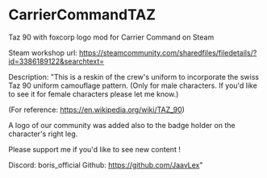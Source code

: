 # CarrierCommandTAZ
Taz 90 with foxcorp logo mod for Carrier Command on Steam

Steam workshop url: https://steamcommunity.com/sharedfiles/filedetails/?id=3386189122&searchtext=

Description:
"This is a reskin of the crew's uniform to incorporate the swiss Taz 90 uniform camouflage pattern. (Only for male characters. If you'd like to see it for female characters please let me know.)

(For reference: https://en.wikipedia.org/wiki/TAZ_90)

A logo of our community was added also to the badge holder on the character's right leg.

Please support me if you'd like to see new content !

Discord: boris_official
Github: https://github.com/JaavLex"

